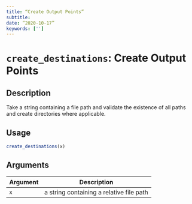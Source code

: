 ```yaml
---
title: “Create Output Points”
subtitle: 
date: “2020-10-17”
keywords: ['']
---
```



# `create_destinations`: Create Output Points

## Description


 Take a string containing a file path and validate the existence of all paths
 and create directories where applicable.


## Usage

```r
create_destinations(x)
```


## Arguments

Argument      |Description
------------- |----------------
```x```     |     a string containing a relative file path

